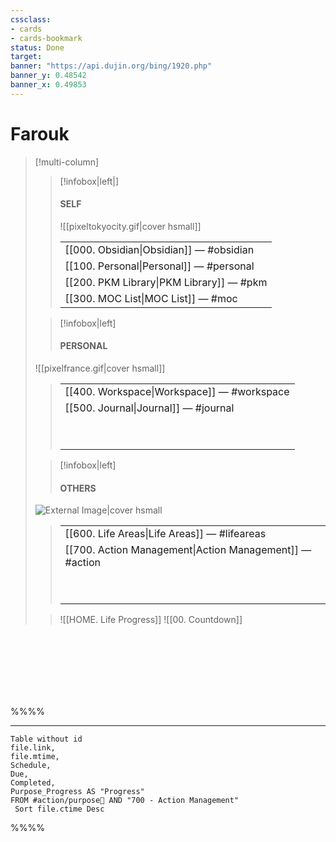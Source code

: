 ```yaml
---
cssclass: 
- cards
- cards-bookmark
status: Done 
target: 
banner: "https://api.dujin.org/bing/1920.php"
banner_y: 0.48542
banner_x: 0.49853
---
```


# Farouk

> [!multi-column]
>
>
>> [!infobox|left|]
>> #### SELF
>>![[pixeltokyocity.gif|cover hsmall]]
>>
>> | |
>> |---|
>> |   [[000. Obsidian\|Obsidian]] — #obsidian  |
>> |   [[100. Personal\|Personal]] — #personal 
>> |   [[200. PKM Library\|PKM Library]] — #pkm 
>> |   [[300. MOC List\|MOC List]] — #moc 
>
>> [!infobox|left]
>> #### PERSONAL
>![[pixelfrance.gif|cover hsmall]]
>>
>> | |
>> |---|
>> |   [[400. Workspace\|Workspace]] — #workspace 
>> |   [[500. Journal\|Journal]] — #journal 
>>  | <wbr> |
>> | <wbr> |
>
>> [!infobox|left]
>> #### OTHERS
>![External Image|cover hsmall](https://media.tenor.com/_EYOsX_1CUkAAAAC/pixel-night.gif)
>>
>> | |
>> |---|
>> |   [[600. Life Areas\|Life Areas]] — #lifeareas 
>> |   [[700. Action Management\|Action Management]] — #action 
>>  | <wbr> |
>> | <wbr> |
>
>> ![[HOME. Life Progress]]
>> ![[00. Countdown]]


<br>
<br>
<br>
<br>
<br>
<br>

%%%% 

---

```dataview
Table without id
file.link,
file.mtime,
Schedule,
Due,
Completed,
Purpose_Progress AS "Progress"
FROM #action/purpose🏰 AND "700 - Action Management"
 Sort file.ctime Desc
```
%%%%

